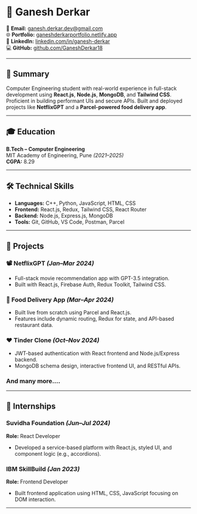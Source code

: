 # 💼 Ganesh Derkar

📧 **Email:** ganesh.derkar.dev@gmail.com  
🌐 **Portfolio:** [ganeshderkarportfolio.netlify.app](https://ganeshderkarportfolio.netlify.app)  
💼 **LinkedIn:** [linkedin.com/in/ganesh-derkar](https://www.linkedin.com/in/ganesh-derkar)  
💻 **GitHub:** [github.com/GaneshDerkar18](https://github.com/GaneshDerkar18)  

---

## 🎯 Summary
Computer Engineering student with real-world experience in full-stack development using **React.js**, **Node.js**, **MongoDB**, and **Tailwind CSS**. Proficient in building performant UIs and secure APIs. Built and deployed projects like **NetflixGPT** and a **Parcel-powered food delivery app**.

---

## 🎓 Education
**B.Tech – Computer Engineering**  
MIT Academy of Engineering, Pune *(2021–2025)*  
**CGPA:** 8.29

---

## 🛠️ Technical Skills
- **Languages:** C++, Python, JavaScript, HTML, CSS  
- **Frontend:** React.js, Redux, Tailwind CSS, React Router  
- **Backend:** Node.js, Express.js, MongoDB  
- **Tools:** Git, GitHub, VS Code, Postman, Parcel

---

## 🚀 Projects

### 📽️ NetflixGPT *(Jan–Mar 2024)*
- Full-stack movie recommendation app with GPT-3.5 integration.  
- Built with React.js, Firebase Auth, Redux Toolkit, Tailwind CSS.

### 🍔 Food Delivery App *(Mar–Apr 2024)*
- Built live from scratch using Parcel and React.js.  
- Features include dynamic routing, Redux for state, and API-based restaurant data.

### ❤️ Tinder Clone *(Oct–Nov 2024)*
- JWT-based authentication with React frontend and Node.js/Express backend.  
- MongoDB schema design, interactive frontend UI, and RESTful APIs.

### And many more....

---

## 💼 Internships

### Suvidha Foundation *(Jun–Jul 2024)*
**Role:** React Developer  
- Developed a service-based platform with React.js, styled UI, and component logic (e.g., accordions).

### IBM SkillBuild *(Jan 2023)*
**Role:** Frontend Developer  
- Built frontend application using HTML, CSS, JavaScript focusing on DOM interaction.

---
